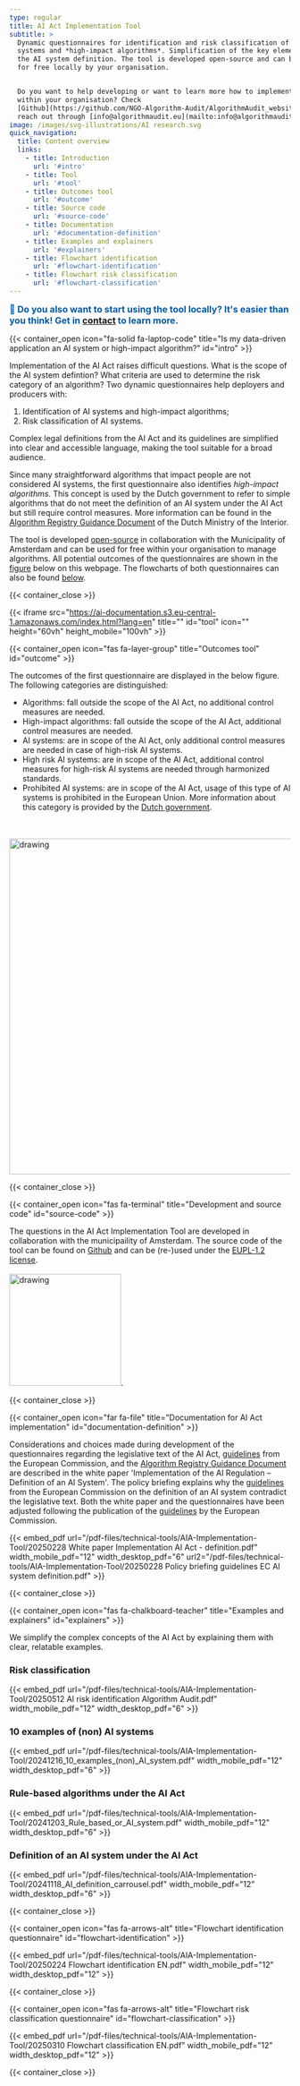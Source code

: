 ```yaml
---
type: regular
title: AI Act Implementation Tool
subtitle: >
  Dynamic questionnaires for identification and risk classification of AI
  systems and *high-impact algorithms*. Simplification of the key elements of
  the AI system definition. The tool is developed open-source and can be used
  for free locally by your organisation.


  Do you want to help developing or want to learn more how to implement the tool
  within your organisation? Check
  [Github](https://github.com/NGO-Algorithm-Audit/AlgorithmAudit_website) or
  reach out through [info@algorithmaudit.eu](mailto:info@algorithmaudit.eu).
image: /images/svg-illustrations/AI research.svg
quick_navigation:
  title: Content overview
  links:
    - title: Introduction
      url: '#intro'
    - title: Tool
      url: '#tool'
    - title: Outcomes tool
      url: '#outcome'
    - title: Source code
      url: '#source-code'
    - title: Documentation
      url: '#documentation-definition'
    - title: Examples and explainers
      url: '#explainers'
    - title: Flowchart identification
      url: '#flowchart-identification'
    - title: Flowchart risk classification
      url: '#flowchart-classification'
---
```


<!-- Promobar -->

<div id={{.Get "id" }} class="container-fluid mt-0 p-0">
    <div class="shadow bg-lightblue">
        <div class="row promobar-mobile-desktop-layout">
            <div class="col-12 flex justify-center items-center px-5">
                <!-- Content -->
                <span class="mr-3" style="font-size:16px; color:#005aa7;">
                    <b>👋 Do you also want to start using the tool locally? It's easier than you think! Get in <u><a href="/nl/about/contact/" >contact</a></u> to learn more.</b>    </span>
            </div>
        </div>
    </div>
</div>

<!-- Introduction -->

{{< container_open icon="fa-solid fa-laptop-code" title="Is my data-driven application an AI system or high-impact algorithm?" id="intro" >}}

Implementation of the AI Act raises difficult questions. What is the scope of the AI system defintion? What criteria are used to determine the risk category of an algorithm? Two dynamic questionnaires help deployers and producers with:

1. Identification of AI systems and high-impact algorithms;
2. Risk classification of AI systems.

Complex legal definitions from the AI Act and its guidelines are simplified into clear and accessible language, making the tool suitable for a broad audience.

Since many straightforward algorithms that impact people are not considered AI systems, the first questionnaire also identifies *high-impact algorithms*. This concept is used by the Dutch government to refer to simple algorithms that do not meet the definition of an AI system under the AI Act but still require control measures. More information can be found in the <a href="https://algoritmes.pleio.nl/attachment/entity/f1a35292-7ea6-4e47-93fa-b3358e9ab2e0" target="_blank">Algorithm Registry Guidance Document</a> of the Dutch Ministry of the Interior.

The tool is developed [open-source](/technical-tools/implementation-tool/#source-code) in collaboration with the Municipality of Amsterdam and can be used for free within your organisation to manage algorithms. All potential outcomes of the questionnaires are shown in the [figure](/technical-tools/implementation-tool/#outcome) below on this webpage. The flowcharts of both questionnaires can also be found [below](/technical-tools/implementation-tool/#flowchart-identification).

{{< container_close >}}



<!-- Web app -->

{{< iframe src="https://ai-documentation.s3.eu-central-1.amazonaws.com/index.html?lang=en" title="" id="tool" icon="" height="60vh" height_mobile="100vh" >}}



<!-- Outcomes tool -->

{{< container_open icon="fas fa-layer-group" title="Outcomes tool" id="outcome" >}}

The outcomes of the first questionnaire are displayed in the below figure. The following categories are distinguished:

* Algorithms: fall outside the scope of the AI Act, no additional control measures are needed.
* High-impact algorithms: fall outside the scope of the AI Act, additional control measures are needed.
* AI systems: are in scope of the AI Act, only additional control measures are needed in case of high-risk AI systems.
* High risk AI systems: are in scope of the AI Act, additional control measures for high-risk AI systems are needed through harmonized standards.
* Prohibited AI systems: are in scope of the AI Act, usage of this type of AI systems is prohibited in the European Union. More information about this category is provided by the <a href="https://www.digitaleoverheid.nl/achtergrondartikelen/welke-ai-praktijken-zijn-volgend-jaar-verboden/" target="_blank">Dutch government</a>.

<br> <br> <img src="/images/ai-act-implementation-tool/Venn diagram EN.png" alt="drawing" width="600"/>

{{< container_close >}}



<!-- Source code -->

{{< container_open icon="fas fa-terminal" title="Development and source code" id="source-code" >}}

The questions in the AI Act Implementation Tool are developed in collaboration with the municipaility of Amsterdam. The source code of the tool can be found on <a href="https://github.com/NGO-Algorithm-Audit/AI-Act-Implementation-Tool" target="_blank">Github</a> and can be (re-)used under the <a href="https://eupl.eu/1.2/en/" target="_blank">EUPL-1.2 license</a>. <br> <br> <img src="/images/partner logo-cropped/GemeenteAmsterdam.png" alt="drawing" width="200"/>.

{{< container_close >}}



<!-- Documentation -->

{{< container_open icon="far fa-file" title="Documentation for AI Act implementation" id="documentation-definition" >}}

Considerations and choices made during development of the questionnaires regarding the legislative text of the AI Act, <a href="https://digital-strategy.ec.europa.eu/en/library/commission-publishes-guidelines-ai-system-definition-facilitate-first-ai-acts-rules-application" target="_blank">guidelines</a> from the European Commission, and the <a href="https://algoritmes.pleio.nl/attachment/entity/f1a35292-7ea6-4e47-93fa-b3358e9ab2e0" target="_blank">Algorithm Registry Guidance Document</a> are described in the white paper 'Implementation of the AI Regulation – Definition of an AI System'. The policy briefing explains why the <a href="https://digital-strategy.ec.europa.eu/en/library/commission-publishes-guidelines-ai-system-definition-facilitate-first-ai-acts-rules-application" target="_blank">guidelines</a> from the European Commission on the definition of an AI system contradict the legislative text. Both the white paper and the questionnaires have been adjusted following the publication of the <a href="https://digital-strategy.ec.europa.eu/en/library/commission-publishes-guidelines-ai-system-definition-facilitate-first-ai-acts-rules-application" target="_blank">guidelines</a> by the European Commission.

{{< embed_pdf url="/pdf-files/technical-tools/AIA-Implementation-Tool/20250228 White paper Implementation AI Act - definition.pdf" width_mobile_pdf="12" width_desktop_pdf="6" url2="/pdf-files/technical-tools/AIA-Implementation-Tool/20250228 Policy briefing guidelines EC AI system definition.pdf" >}}

{{< container_close >}}



<!-- Examples and explainers -->

{{< container_open icon="fas fa-chalkboard-teacher" title="Examples and explainers" id="explainers" >}}

We simplify the complex concepts of the AI Act by explaining them with clear, relatable examples.

### Risk classification

{{< embed_pdf url="/pdf-files/technical-tools/AIA-Implementation-Tool/20250512 AI risk identification Algorithm Audit.pdf" width_mobile_pdf="12" width_desktop_pdf="6" >}}

### 10 examples of (non) AI systems

{{< embed_pdf url="/pdf-files/technical-tools/AIA-Implementation-Tool/20241216_10_examples_(non)_AI_system.pdf" width_mobile_pdf="12" width_desktop_pdf="6" >}}

### Rule-based algorithms under the AI Act

{{< embed_pdf url="/pdf-files/technical-tools/AIA-Implementation-Tool/20241203_Rule_based_or_AI_system.pdf" width_mobile_pdf="12" width_desktop_pdf="6" >}}

### Definition of an AI system under the AI Act

{{< embed_pdf url="/pdf-files/technical-tools/AIA-Implementation-Tool/20241118_AI_definition_carrousel.pdf" width_mobile_pdf="12" width_desktop_pdf="6" >}}

{{< container_close >}}



<!-- Flowchart identification -->

{{< container_open icon="fas fa-arrows-alt" title="Flowchart identification questionnaire" id="flowchart-identification" >}}

{{< embed_pdf url="/pdf-files/technical-tools/AIA-Implementation-Tool/20250224 Flowchart identification EN.pdf" width_mobile_pdf="12" width_desktop_pdf="12" >}}

{{< container_close >}}



<!-- Flowchart risk classification -->

{{< container_open icon="fas fa-arrows-alt" title="Flowchart risk classification questionnaire" id="flowchart-classification" >}}

{{< embed_pdf url="/pdf-files/technical-tools/AIA-Implementation-Tool/20250310 Flowchart classification EN.pdf" width_mobile_pdf="12" width_desktop_pdf="12" >}}

{{< container_close >}}
